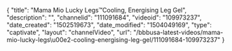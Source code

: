 {
    "title": "Mama Mio Lucky Legs&trade;Cooling, Energising Leg Gel",
    "description": "",
    "channelid": "111091684",
    "videoid": "109973237",
    "date_created": "1502519673",
    "date_modified": "1504049169",
    "type": "captivate",
    "layout": "channelVideo",
    "url": "\/bbbusa-latest-videos\/mama-mio-lucky-legs\u00e2-cooling-energising-leg-gel\/111091684-109973237"
}